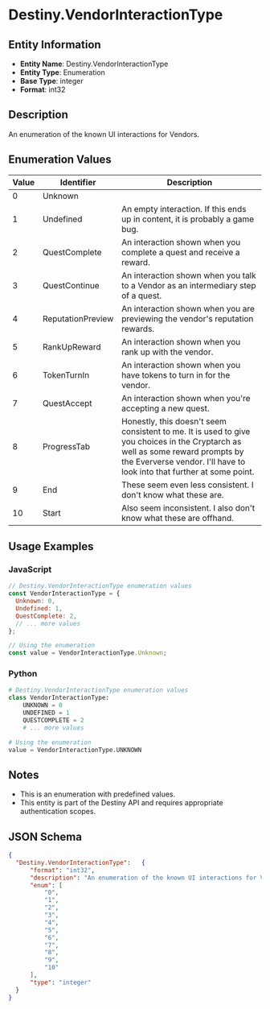 # Destiny.VendorInteractionType

## Entity Information
- **Entity Name**: Destiny.VendorInteractionType
- **Entity Type**: Enumeration
- **Base Type**: integer
- **Format**: int32

## Description
An enumeration of the known UI interactions for Vendors.

## Enumeration Values

| Value | Identifier | Description |
|-------|------------|-------------|
| 0 | Unknown |  |
| 1 | Undefined | An empty interaction. If this ends up in content, it is probably a game bug. |
| 2 | QuestComplete | An interaction shown when you complete a quest and receive a reward. |
| 3 | QuestContinue | An interaction shown when you talk to a Vendor as an intermediary step of a quest. |
| 4 | ReputationPreview | An interaction shown when you are previewing the vendor's reputation rewards. |
| 5 | RankUpReward | An interaction shown when you rank up with the vendor. |
| 6 | TokenTurnIn | An interaction shown when you have tokens to turn in for the vendor. |
| 7 | QuestAccept | An interaction shown when you're accepting a new quest. |
| 8 | ProgressTab | Honestly, this doesn't seem consistent to me. It is used to give you choices in the Cryptarch as well as some reward prompts by the Eververse vendor. I'll have to look into that further at some point. |
| 9 | End | These seem even less consistent. I don't know what these are. |
| 10 | Start | Also seem inconsistent. I also don't know what these are offhand. |

## Usage Examples

### JavaScript
```javascript
// Destiny.VendorInteractionType enumeration values
const VendorInteractionType = {
  Unknown: 0,
  Undefined: 1,
  QuestComplete: 2,
  // ... more values
};

// Using the enumeration
const value = VendorInteractionType.Unknown;
```

### Python
```python
# Destiny.VendorInteractionType enumeration values
class VendorInteractionType:
    UNKNOWN = 0
    UNDEFINED = 1
    QUESTCOMPLETE = 2
    # ... more values

# Using the enumeration
value = VendorInteractionType.UNKNOWN
```

## Notes
- This is an enumeration with predefined values.
- This entity is part of the Destiny API and requires appropriate authentication scopes.

## JSON Schema
```json
{
  "Destiny.VendorInteractionType":   {
      "format": "int32",
      "description": "An enumeration of the known UI interactions for Vendors.",
      "enum": [
          "0",
          "1",
          "2",
          "3",
          "4",
          "5",
          "6",
          "7",
          "8",
          "9",
          "10"
      ],
      "type": "integer"
  }
}
```
